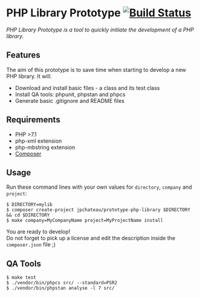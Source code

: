 # PHP Library Prototype [![Build Status](https://travis-ci.org/jpchateau/php-prototype-library.svg?branch=master)](https://travis-ci.org/jpchateau/php-prototype-library)

*PHP Library Prototype is a tool to quickly initiate the development of a PHP library.*

## Features

The aim of this prototype is to save time when starting to develop a new PHP library.
It will:
* Download and install basic files - a class and its test class
* Install QA tools: phpunit, phpstan and phpcs
* Generate basic .gitignore and README files

## Requirements

* PHP >7.1
* php-xml extension
* php-mbstring extension
* [Composer](https://getcomposer.org/download/)

## Usage

Run these command lines with your own values for `directory`, `company` and `project`:

```shell
$ DIRECTORY=mylib
$ composer create-project jpchateau/prototype-php-library $DIRECTORY && cd $DIRECTORY
$ make company=MyCompanyName project=MyProjectName install
```

You are ready to develop!  
Do not forget to pick up a license and edit the description inside the `composer.json` file ;)

## QA Tools

```shell
$ make test
$ ./vendor/bin/phpcs src/ --standard=PSR2
$ ./vendor/bin/phpstan analyse -l 7 src/
```